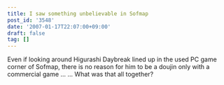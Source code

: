 ```yaml
---
title: I saw something unbelievable in Sofmap
post_id: '3548'
date: '2007-01-17T22:07:00+09:00'
draft: false
tag: []
---
```


Even if looking around Higurashi Daybreak lined up in the used PC game corner of Sofmap, there is no reason for him to be a doujin only with a commercial game ... ... What was that all together?